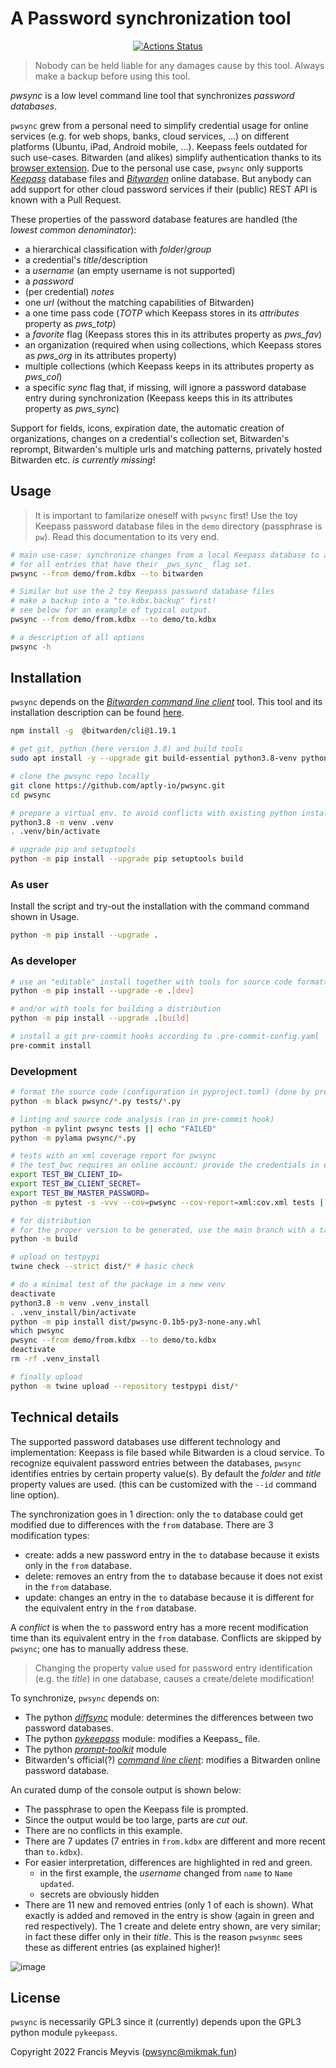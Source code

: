 # A Password synchronization tool

<p align="center">
<a href="https://github.com/aptly-io/pwsync/actions"><img alt="Actions Status" src="https://github.com/aptly-io/pwsync/workflows/CI/badge.svg"></a>
</p>


> Nobody can be held liable for any damages cause by this tool.
> Always make a backup before using this tool.

_pwsync_ is a low level command line tool that synchronizes _password databases_.

`pwsync` grew from a personal need to simplify credential usage for online services
(e.g. for web shops, banks, cloud services, ...)
on different platforms (Ubuntu, iPad, Android mobile, ...).
Keepass feels outdated for such use-cases.
Bitwarden (and alikes) simplify authentication thanks to its
[browser extension](https://bitwarden.com/help/article/getting-started-browserext/).
Due to the personal use case, `pwsync` only supports
[_Keepass_](https://keepass.info/) database files
and [_Bitwarden_](https://bitwarden.com/) online database.
But anybody can add support for other cloud password services
if their (public) REST API is known with a Pull Request.

These properties of the password database features are handled (the _lowest common denominator_):

- a hierarchical classification with _folder_/_group_
- a credential's _title_/description
- a _username_ (an empty username is not supported)
- a _password_
- (per credential) _notes_
- one _url_ (without the matching capabilities of Bitwarden)
- a one time pass code (_TOTP_ which Keepass stores in its _attributes_ property as _pws_totp_)
- a _favorite_ flag (Keepass stores this in its attributes property as _pws_fav_)
- an organization (required when using collections, which Keepass stores as _pws_org_ in its attributes property)
- multiple collections (which Keepass keeps in its attributes property as _pws_col_)
- a specific _sync_ flag that, if missing, will ignore a password database entry during synchronization
  (Keepass keeps this in its attributes property as _pws_sync_)

Support for fields, icons, expiration date, the automatic creation of organizations,
changes on a credential's collection set, Bitwarden's reprompt,
Bitwarden's multiple urls and matching patterns, privately hosted Bitwarden etc.
_is currently missing_!

## Usage

> It is important to familarize oneself with `pwsync` first!
> Use the toy Keepass password database files in the `demo` directory (passphrase is `pw`).
> Read this documentation to its very end.

```bash
# main use-case: synchronize changes from a local Keepass database to an online Bitwarden database.
# for all entries that have their _pws_sync_ flag set.
pwsync --from demo/from.kdbx --to bitwarden

# Similar but use the 2 toy Keepass password database files
# make a backup into a "to.kdbx.backup" first!
# see below for an example of typical output.
pwsync --from demo/from.kdbx --to demo/to.kdbx

# a description of all options
pwsync -h
```

## Installation

`pwsync` depends on the [_Bitwarden command line client_](https://bitwarden.com/help/article/cli/) tool.
This tool and its installation description can be found
[here](https://bitwarden.com/help/article/cli/#download-and-install).

```bash
npm install -g  @bitwarden/cli@1.19.1
```

```bash
# get git, python (here version 3.8) and build tools
sudo apt install -y --upgrade git build-essential python3.8-venv python3.8-dev

# clone the pwsync repo locally
git clone https://github.com/aptly-io/pwsync.git
cd pwsync

# prepare a virtual env. to avoid conflicts with existing python installation(s)
python3.8 -m venv .venv
. .venv/bin/activate

# upgrade pip and setuptools
python -m pip install --upgrade pip setuptools build
```

### As user

Install the script and try-out the installation with the command command shown in Usage.

```bash
python -m pip install --upgrade .
```

### As developer

```bash
# use an "editable" install together with tools for source code formatting, linting and testing
python -m pip install --upgrade -e .[dev]

# and/or with tools for building a distribution
python -m pip install --upgrade .[build]

# install a git pre-commit hooks according to .pre-commit-config.yaml
pre-commit install
```

### Development

```bash
# format the source code (configuration in pyproject.toml) (done by pre-commit hook)
python -m black pwsync/*.py tests/*.py

# linting and source code analysis (ran in pre-commit hook)
python -m pylint pwsync tests || echo "FAILED"
python -m pylama pwsync/*.py

# tests with an xml coverage report for pwsync
# the test_bwc requires an online account; provide the credentials in env. vars.
export TEST_BW_CLIENT_ID=
export TEST_BW_CLIENT_SECRET=
export TEST_BW_MASTER_PASSWORD=
python -m pytest -s -vvv --cov=pwsync --cov-report=xml:cov.xml tests || echo "FAILED"

# for distribution
# for the proper version to be generated, use the main branch with a tag like v0.1b5
python -m build

# upload on testpypi
twine check --strict dist/* # basic check

# do a minimal test of the package in a new venv
deactivate
python3.8 -m venv .venv_install
. .venv_install/bin/activate
python -m pip install dist/pwsync-0.1b5-py3-none-any.whl
which pwsync
pwsync --from demo/from.kdbx --to demo/to.kdbx
deactivate
rm -rf .venv_install

# finally upload
python -m twine upload --repository testpypi dist/*
```

## Technical details

The supported password databases use different technology and implementation:
Keepass is file based while Bitwarden is a cloud service.
To recognize equivalent password entries between the databases,
`pwsync` identifies entries by certain property value(s).
By default the _folder_ and _title_ property values are used.
(this can be customized with the `--id` command line option).

The synchronization goes in 1 direction:
only the `to` database could get modified due to differences with the `from` database.
There are 3 modification types:
- create: adds a new password entry in the `to` database because it exists only in the `from` database.
- delete: removes an entry from the `to` database because it does not exist in the `from` database.
- update: changes an entry in the `to` database because it is different for the equivalent entry in the `from` database.

A _conflict_ is when the `to` password entry has a more recent modification time than
its equivalent entry in the `from` database.
Conflicts are skipped by `pwsync`; one has to manually address these.

> Changing the property value used for password entry identification (e.g. the _title_) in one database,
causes a create/delete modification!

To synchronize, `pwsync` depends on:
- The python [_diffsync_](https://pypi.org/project/diffsync/) module: determines the differences between two password databases.
- The python [_pykeepass_](https://pypi.org/project/pykeepass/) module: modifies a Keepass_ file.
- The python [_prompt-toolkit_](https://pypi.org/project/prompt-toolkit/) module
- Bitwarden's official(?) [_command line client_](https://bitwarden.com/help/article/cli/): modifies a Bitwarden online password database.

An curated dump of the console output is shown below:
- The passphrase to open the Keepass file is prompted.
- Since the output would be too large, parts are _cut out_.
- There are no conflicts in this example.
- There are 7 updates (7 entries in `from.kdbx` are different and more recent than `to.kdbx`).
- For easier interpretation, differences are highlighted in red and green.
  - in the first example, the _username_ changed from `name` to `Name updated`.
  - secrets are obviously hidden
- There are 11 new and removed entries (only 1 of each is shown).
  What exactly is added and removed in the entry is show (again in green and red respectively).
  The 1 create and delete entry shown, are very similar; in fact these differ only in their _title_.
  This is the reason `pwsynmc` sees these as different entries (as explained higher)!

![image](docs/images/console_dump.png)

## License

`pwsync` is necessarily GPL3 since it (currently) depends upon the GPL3 python module `pykeepass`.

Copyright 2022 Francis Meyvis (pwsync@mikmak.fun)
